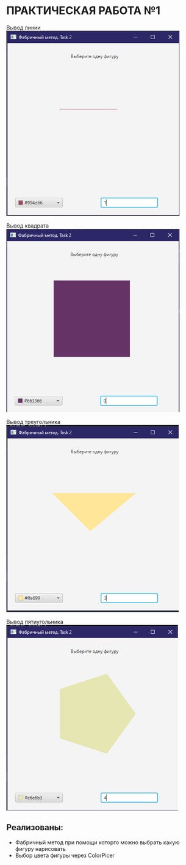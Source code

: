 # ПРАКТИЧЕСКАЯ РАБОТА №1
Вывод линии <br>
![ОКНО ПРОГРАММЫ](IMG/1.PNG)

Вывод квадрата <br>
![ОКНО ПРОГРАММЫ](IMG/0.PNG)

Вывод треугольника <br>
![ОКНО ПРОГРАММЫ](IMG/3.PNG)

Вывод пятиугольника <br>
![ОКНО ПРОГРАММЫ](IMG/4.PNG)
## Реализованы:
- Фабричный метод при помощи которго можно выбрать какую фигуру нарисовать
- Выбор цвета фигуры через ColorPicer 
